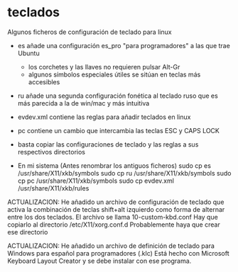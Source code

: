 # teclados
Algunos ficheros de configuración de teclado para linux
- es añade una configuración es_pro "para programadores" a las que trae Ubuntu
    - los corchetes y las llaves no requieren pulsar Alt-Gr
    - algunos símbolos especiales útiles se sitúan en teclas más accesibles
- ru añade una segunda configuración fonética al teclado ruso que es más parecida a la de win/mac y más intuitiva
- evdev.xml contiene las reglas para añadir teclados en linux
- pc contiene un cambio que intercambia las teclas ESC y CAPS LOCK
- basta copiar las configuraciones de teclado y las reglas a sus respectivos directorios

- En mi sistema (Antes renombrar los antiguos ficheros)
sudo cp es /usr/share/X11/xkb/symbols
sudo cp ru /usr/share/X11/xkb/symbols
sudo cp pc /usr/share/X11/xkb/symbols
sudo cp evdev.xml /usr/share/X11/xkb/rules

ACTUALIZACION: He añadido un archivo de configuración de teclado que activa
la combinación de teclas shift+alt izquierdo como forma de alternar entre los dos teclados. El archivo se llama 10-custom-kbd.conf
Hay que copiarlo al directorio /etc/X11/xorg.conf.d
Probablemente haya que crear ese directorio

ACTUALIZACION: He añadido un archivo de definición de teclado para Windows para español para programadores (.klc)
Está hecho con Microsoft Keyboard Layout Creator y se debe instalar con ese programa.
